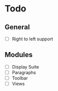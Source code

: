 # Todo


## General

- [ ] Right to left support

## Modules

- [ ] Display Suite
- [ ] Paragraphs
- [ ] Toolbar
- [ ] Views
